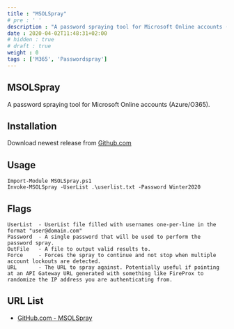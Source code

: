 ```yaml
---
title : "MSOLSpray"
# pre : ' '
description : "A password spraying tool for Microsoft Online accounts (Azure/O365)."
date : 2020-04-02T11:48:31+02:00
# hidden : true
# draft : true
weight : 0
tags : ['M365', 'Passwordspray']
---
```


## MSOLSpray

A password spraying tool for Microsoft Online accounts (Azure/O365).

## Installation

Download newest release from [Github.com](https://github.com/dafthack/MSOLSpray/archive/master.zip)

## Usage

```plain
Import-Module MSOLSpray.ps1
Invoke-MSOLSpray -UserList .\userlist.txt -Password Winter2020
```

## Flags

```plain
UserList  - UserList file filled with usernames one-per-line in the format "user@domain.com"
Password  - A single password that will be used to perform the password spray.
OutFile   - A file to output valid results to.
Force     - Forces the spray to continue and not stop when multiple account lockouts are detected.
URL       - The URL to spray against. Potentially useful if pointing at an API Gateway URL generated with something like FireProx to randomize the IP address you are authenticating from.
```

## URL List

- [GitHub.com - MSOLSpray](https://github.com/dafthack/MSOLSpray)
